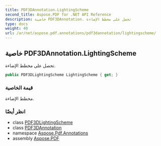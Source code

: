 ```yaml
---
title: PDF3DAnnotation.LightingScheme
second_title: Aspose.PDF for .NET API Reference
description: خاصية PDF3DAnnotation. تحصل على مخطط الإضاءة
type: docs
weight: 40
url: /ar/net/aspose.pdf.annotations/pdf3dannotation/lightingscheme/
---
```

## خاصية PDF3DAnnotation.LightingScheme

تحصل على مخطط الإضاءة.

```csharp
public PDF3DLightingScheme LightingScheme { get; }
```

### قيمة الخاصية

مخطط الإضاءة.

### انظر أيضًا

* class [PDF3DLightingScheme](../../pdf3dlightingscheme/)
* class [PDF3DAnnotation](../)
* namespace [Aspose.Pdf.Annotations](../../../aspose.pdf.annotations/)
* assembly [Aspose.PDF](../../../)